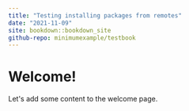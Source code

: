 ```yaml
---
title: "Testing installing packages from remotes"
date: "2021-11-09"
site: bookdown::bookdown_site
github-repo: minimumexample/testbook
---
```


# Welcome!

Let's add some content to the welcome page.
